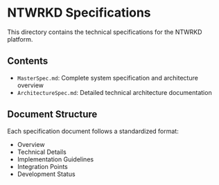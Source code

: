 # NTWRKD Specifications

This directory contains the technical specifications for the NTWRKD platform.

## Contents

- `MasterSpec.md`: Complete system specification and architecture overview
- `ArchitectureSpec.md`: Detailed technical architecture documentation

## Document Structure
Each specification document follows a standardized format:
- Overview
- Technical Details
- Implementation Guidelines
- Integration Points
- Development Status